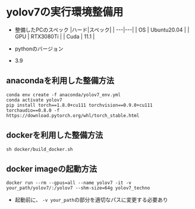 # yolov7の実行環境整備用

- 整備したPCのスペック
|ハード|スペック|
| ---|---|
| OS   | Ubuntu20.04 |
| GPU  | RTX3080Ti |
| Cuda | 11.1 |

- pythonのバージョン
- 3.9

## anacondaを利用した整備方法
```
conda env create -f anaconda/yolov7_env.yml
conda activate yolov7
pip install torch==1.8.0+cu111 torchvision==0.9.0+cu111 torchaudio==0.8.0 -f https://download.pytorch.org/whl/torch_stable.html
```

## dockerを利用した整備方法
```
sh docker/build_docker.sh
```

## docker imageの起動方法
```
docker run --rm --gpus=all --name yolov7 -it -v your_path/yolov7/:/yolov7 --shm-size=64g yolov7_techno
```
- 起動前に、 `-v your_path`の部分を適切なパスに変更する必要あり